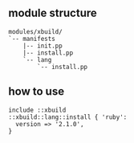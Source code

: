 ## module structure

```
modules/xbuild/
`-- manifests
    |-- init.pp
    |-- install.pp
    `-- lang
        `-- install.pp
```

## how to use

```puppet
include ::xbuild
::xbuild::lang::install { 'ruby':
  version => '2.1.0',
}
```
